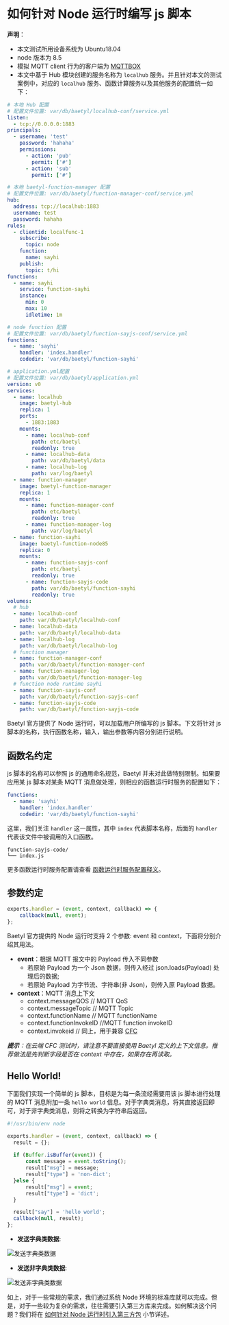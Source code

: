 # 如何针对 Node 运行时编写 js 脚本

**声明**：

- 本文测试所用设备系统为 Ubuntu18.04
- node 版本为 8.5
- 模拟 MQTT client 行为的客户端为 [MQTTBOX](../Resources-download.md#下载-MQTTBOX-客户端)
- 本文中基于 Hub 模块创建的服务名称为 `localhub` 服务。并且针对本文的测试案例中，对应的 `localhub` 服务、函数计算服务以及其他服务的配置统一如下：

```yaml
# 本地 Hub 配置
# 配置文件位置: var/db/baetyl/localhub-conf/service.yml
listen:
  - tcp://0.0.0.0:1883
principals:
  - username: 'test'
    password: 'hahaha'
    permissions:
      - action: 'pub'
        permit: ['#']
      - action: 'sub'
        permit: ['#']

# 本地 baetyl-function-manager 配置
# 配置文件位置: var/db/baetyl/function-manager-conf/service.yml
hub:
  address: tcp://localhub:1883
  username: test
  password: hahaha
rules:
  - clientid: localfunc-1
    subscribe:
      topic: node
    function:
      name: sayhi
    publish:
      topic: t/hi
functions:
  - name: sayhi
    service: function-sayhi
    instance:
      min: 0
      max: 10
      idletime: 1m

# node function 配置
# 配置文件位置: var/db/baetyl/function-sayjs-conf/service.yml
functions:
  - name: 'sayhi'
    handler: 'index.handler'
    codedir: 'var/db/baetyl/function-sayhi'

# application.yml配置
# 配置文件位置: var/db/baetyl/application.yml
version: v0
services:
  - name: localhub
    image: baetyl-hub
    replica: 1
    ports:
      - 1883:1883
    mounts:
      - name: localhub-conf
        path: etc/baetyl
        readonly: true
      - name: localhub-data
        path: var/db/baetyl/data
      - name: localhub-log
        path: var/log/baetyl
  - name: function-manager
    image: baetyl-function-manager
    replica: 1
    mounts:
      - name: function-manager-conf
        path: etc/baetyl
        readonly: true
      - name: function-manager-log
        path: var/log/baetyl
  - name: function-sayhi
    image: baetyl-function-node85
    replica: 0
    mounts:
      - name: function-sayjs-conf
        path: etc/baetyl
        readonly: true
      - name: function-sayjs-code
        path: var/db/baetyl/function-sayhi
        readonly: true
volumes:
  # hub
  - name: localhub-conf
    path: var/db/baetyl/localhub-conf
  - name: localhub-data
    path: var/db/baetyl/localhub-data
  - name: localhub-log
    path: var/db/baetyl/localhub-log
  # function manager
  - name: function-manager-conf
    path: var/db/baetyl/function-manager-conf
  - name: function-manager-log
    path: var/db/baetyl/function-manager-log
  # function node runtime sayhi
  - name: function-sayjs-conf
    path: var/db/baetyl/function-sayjs-conf
  - name: function-sayjs-code
    path: var/db/baetyl/function-sayjs-code
```

Baetyl 官方提供了 Node 运行时，可以加载用户所编写的 js 脚本。下文将针对 js 脚本的名称，执行函数名称，输入，输出参数等内容分别进行说明。

## 函数名约定

js 脚本的名称可以参照 js 的通用命名规范，Baetyl 并未对此做特别限制。如果要应用某 js 脚本对某条 MQTT 消息做处理，则相应的函数运行时服务的配置如下：

```yaml
functions:
  - name: 'sayhi'
    handler: 'index.handler'
    codedir: 'var/db/baetyl/function-sayhi'
```

这里，我们关注 `handler` 这一属性，其中 `index` 代表脚本名称，后面的 `handler` 代表该文件中被调用的入口函数。

```
function-sayjs-code/
└── index.js
```

更多函数运行时服务配置请查看 [函数运行时服务配置释义](../tutorials/Config-interpretation.md)。

## 参数约定

```javascript
exports.handler = (event, context, callback) => {
    callback(null, event);
};
```

Baetyl 官方提供的 Node 运行时支持 2 个参数: event 和 context，下面将分别介绍其用法。

- **event**：根据 MQTT 报文中的 Payload 传入不同参数
    - 若原始 Payload 为一个 Json 数据，则传入经过 json.loads(Payload) 处理后的数据;
    - 若原始 Payload 为字节流、字符串(非 Json)，则传入原 Payload 数据。
- **context**：MQTT 消息上下文
    - context.messageQOS // MQTT QoS
    - context.messageTopic // MQTT Topic
    - context.functionName // MQTT functionName
    - context.functionInvokeID //MQTT function invokeID
    - context.invokeid // 同上，用于兼容 [CFC](https://cloud.baidu.com/product/cfc.html)

_**提示**：在云端 CFC 测试时，请注意不要直接使用 Baetyl 定义的上下文信息。推荐做法是先判断字段是否在 context 中存在，如果存在再读取。_

## Hello World!

下面我们实现一个简单的 js 脚本，目标是为每一条流经需要用该 js 脚本进行处理的 MQTT 消息附加一条 `hello world` 信息。对于字典类消息，将其直接返回即可，对于非字典类消息，则将之转换为字符串后返回。

```javascript
#!/usr/bin/env node

exports.handler = (event, context, callback) => {
  result = {};
  
  if (Buffer.isBuffer(event)) {
      const message = event.toString();
      result["msg"] = message;
      result["type"] = 'non-dict';
  }else {
      result["msg"] = event;
      result["type"] = 'dict';
  }

  result["say"] = 'hello world';
  callback(null, result);
};
```

+ **发送字典类数据**:

![发送字典类数据](../../images/customize/write-node-script-dict.png)

+ **发送非字典类数据**:

![发送非字典类数据](../../images/customize/write-node-script-none-dict.png)

如上，对于一些常规的需求，我们通过系统 Node 环境的标准库就可以完成。但是，对于一些较为复杂的需求，往往需要引入第三方库来完成。如何解决这个问题？我们将在 [如何针对 Node 运行时引入第三方包](./How-to-import-third-party-libraries-for-node-runtime.md) 小节详述。
